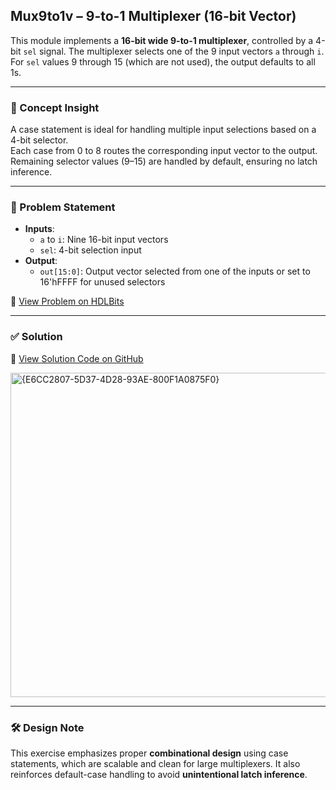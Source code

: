 ## Mux9to1v – 9-to-1 Multiplexer (16-bit Vector)

This module implements a **16-bit wide 9-to-1 multiplexer**, controlled by a 4-bit `sel` signal. The multiplexer selects one of the 9 input vectors `a` through `i`. For `sel` values 9 through 15 (which are not used), the output defaults to all 1s.

---

### 🧠 Concept Insight  
A case statement is ideal for handling multiple input selections based on a 4-bit selector.  
Each case from 0 to 8 routes the corresponding input vector to the output.  
Remaining selector values (9–15) are handled by default, ensuring no latch inference.

---

### 📘 Problem Statement  
- **Inputs**:  
  - `a` to `i`: Nine 16-bit input vectors  
  - `sel`: 4-bit selection input  
- **Output**:  
  - `out[15:0]`: Output vector selected from one of the inputs or set to 16'hFFFF for unused selectors  

🔗 [View Problem on HDLBits](https://hdlbits.01xz.net/wiki/Mux9to1v)

---

### ✅ Solution  
📄 [View Solution Code on GitHub](https://github.com/EswarAdithya011/HDLBits/blob/main/Problem%20Sets/2.%20Circuits/2.2%20Combinational%20Logic/Mux9to1v.v)

<img width="519" alt="{E6CC2807-5D37-4D28-93AE-800F1A0875F0}" src="https://github.com/user-attachments/assets/40a91c1d-4dab-4bb9-9291-44b1c5f2f977" />

---

### 🛠 Design Note  
This exercise emphasizes proper **combinational design** using case statements, which are scalable and clean for large multiplexers. It also reinforces default-case handling to avoid **unintentional latch inference**.

